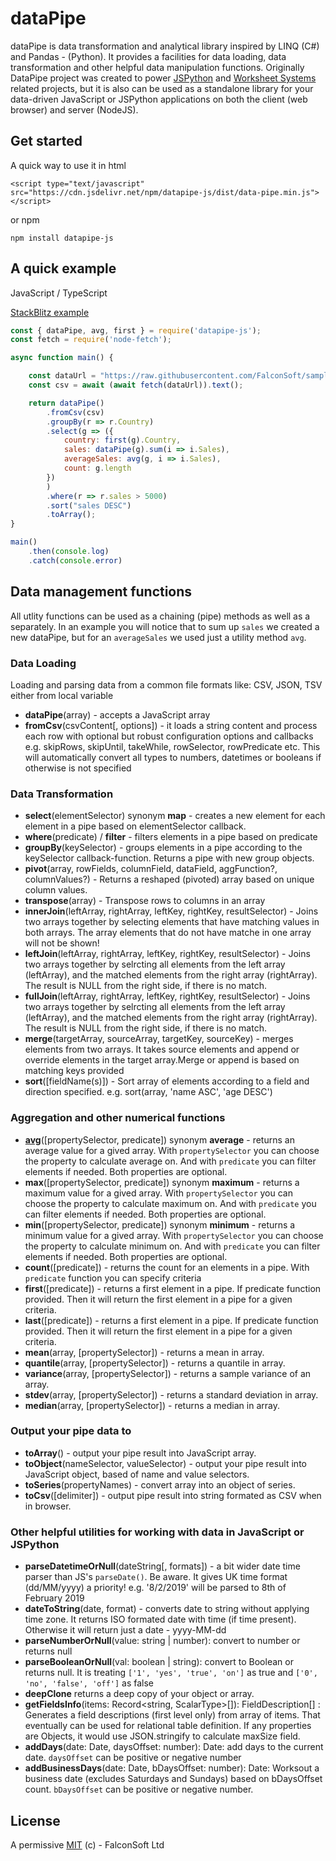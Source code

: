 # dataPipe

dataPipe is data transformation and analytical library inspired by LINQ (C#) and Pandas - (Python). It provides a facilities for data loading, data transformation and other helpful data manipulation functions. Originally DataPipe project was created to power [JSPython](https://github.com/jspython-dev/jspython) and [Worksheet Systems](https://worksheet.systems) related projects, but it is also can be used as a standalone library for your data-driven JavaScript or JSPython applications on both the client (web browser) and server (NodeJS).

## Get started

A quick way to use it in html

```
<script type="text/javascript" src="https://cdn.jsdelivr.net/npm/datapipe-js/dist/data-pipe.min.js"></script>
```

or npm

```
npm install datapipe-js
```

## A quick example

JavaScript / TypeScript

[StackBlitz example](https://stackblitz.com/edit/datapipe-js-examples?file=index.js)

```js
const { dataPipe, avg, first } = require('datapipe-js');
const fetch = require('node-fetch');

async function main() {

    const dataUrl = "https://raw.githubusercontent.com/FalconSoft/sample-data/master/CSV/sample-testing-data-100.csv";
    const csv = await (await fetch(dataUrl)).text();

    return dataPipe()
        .fromCsv(csv)
        .groupBy(r => r.Country)
        .select(g => ({
            country: first(g).Country,
            sales: dataPipe(g).sum(i => i.Sales),
            averageSales: avg(g, i => i.Sales),
            count: g.length
        })
        )
        .where(r => r.sales > 5000)
        .sort("sales DESC")
        .toArray();
}

main()
    .then(console.log)
    .catch(console.error)
```

## Data management functions

All utlity functions can be used as a chaining (pipe) methods as well as a separately. In an example you will notice that to sum up `sales` we created a new dataPipe, but for an `averageSales` we used just a utility method `avg`. 

### Data Loading

Loading and parsing data from a common file formats like: CSV, JSON, TSV either from local variable

 - **dataPipe**(array) - accepts a JavaScript array
 - **fromCsv**(csvContent[, options]) - it loads a string content and process each row with optional but robust configuration options and callbacks e.g. skipRows, skipUntil, takeWhile, rowSelector, rowPredicate etc. This will automatically convert all types to numbers, datetimes or booleans if otherwise is not specified

### Data Transformation

 - **select**(elementSelector) synonym **map** - creates a new element for each element in a pipe based on elementSelector callback.
 - **where**(predicate) / **filter** - filters elements in a pipe based on predicate
 - **groupBy**(keySelector) - groups elements in a pipe according to the keySelector callback-function. Returns a pipe with new group objects.
 - **pivot**(array, rowFields, columnField, dataField, aggFunction?, columnValues?) - Returns a reshaped (pivoted) array based on unique column values.
 - **transpose**(array) - Transpose rows to columns in an array
 - **innerJoin**(leftArray, rightArray, leftKey, rightKey, resultSelector) - Joins two arrays together by selecting elements that have matching values in both arrays. The array elements that do not have matche in one array will not be shown!
 - **leftJoin**(leftArray, rightArray, leftKey, rightKey, resultSelector) - Joins two arrays together by selrcting all elements from the left array (leftArray), and the matched elements from the right array (rightArray). The result is NULL from the right side, if there is no match.
 - **fullJoin**(leftArray, rightArray, leftKey, rightKey, resultSelector) - Joins two arrays together by selrcting all elements from the left array (leftArray), and the matched elements from the right array (rightArray). The result is NULL from the right side, if there is no match.
 - **merge**(targetArray, sourceArray, targetKey, sourceKey) - merges elements from two arrays. It takes source elements and append or override elements in the target array.Merge or append is based on matching keys provided
 - **sort**([fieldName(s)]) - Sort array of elements according to a field and direction specified. e.g. sort(array, 'name ASC', 'age DESC')


### Aggregation and other numerical functions

 - [**avg**](https://falconsoft.github.io/dataPipe/classes/_data_pipe_.datapipe.html#avg)([propertySelector, predicate]) synonym **average** - returns an average value for a gived array. With `propertySelector` you can choose the property to calculate average on. And with `predicate` you can filter elements if needed. Both properties are optional.
 - **max**([propertySelector, predicate]) synonym **maximum** - returns a maximum value for a gived array. With `propertySelector` you can choose the property to calculate maximum on. And with `predicate` you can filter elements if needed. Both properties are optional.
 - **min**([propertySelector, predicate]) synonym **minimum** - returns a minimum value for a gived array. With `propertySelector` you can choose the property to calculate minimum on. And with `predicate` you can filter elements if needed. Both properties are optional.
 - **count**([predicate]) - returns the count for an elements in a pipe. With `predicate` function you can specify criteria
 - **first**([predicate]) - returns a first element in a pipe. If predicate function provided. Then it will return the first element in a pipe for a given criteria.
 - **last**([predicate]) - returns a first element in a pipe. If predicate function provided. Then it will return the first element in a pipe for a given criteria.
 - **mean**(array, [propertySelector]) - returns a mean in array.
 - **quantile**(array, [propertySelector]) - returns a quantile in array.
 - **variance**(array, [propertySelector]) - returns a sample variance of an array.
 - **stdev**(array, [propertySelector]) - returns a standard deviation in array.
 - **median**(array, [propertySelector]) - returns a median in array.
 
### Output your pipe data to

 - **toArray**() - output your pipe result into JavaScript array.
 - **toObject**(nameSelector, valueSelector) - output your pipe result into JavaScript object, based of name and value selectors.
 - **toSeries**(propertyNames) - convert array into an object of series.
 - **toCsv**([delimiter]) - output pipe result into string formated as CSV
when in browser.

### Other helpful utilities for working with data in JavaScript or JSPython
 - **parseDatetimeOrNull**(dateString[, formats]) - a bit wider date time parser than JS's `parseDate()`. Be aware. It gives UK time format (dd/MM/yyyy) a priority! e.g. '8/2/2019' will be parsed to 8th of February 2019
 - **dateToString**(date, format) - converts date to string without applying time zone. It returns ISO formated date with time (if time present). Otherwise it will return just a date - yyyy-MM-dd
 - **parseNumberOrNull**(value: string | number): convert to number or returns null
 - **parseBooleanOrNull**(val: boolean | string): convert to Boolean or returns null. It is treating `['1', 'yes', 'true', 'on']` as true and `['0', 'no', 'false', 'off']` as false 
 - **deepClone** returns a deep copy of your object or array.
 - **getFieldsInfo**(items: Record<string, ScalarType>[]): FieldDescription[] : Generates a field descriptions (first level only) from array of items. That eventually can be used for relational table definition. If any properties are Objects, it would use JSON.stringify to calculate maxSize field.
- **addDays**(date: Date, daysOffset: number): Date:  add days to the current date. `daysOffset` can be positive or negative number
- **addBusinessDays**(date: Date, bDaysOffset: number): Date:  Worksout a business date (excludes Saturdays and Sundays) based on bDaysOffset count. `bDaysOffset` can be positive or negative number.
 
## License
A permissive [MIT](https://github.com/FalconSoft/dataPipe/blob/master/LICENSE) (c) - FalconSoft Ltd

 
